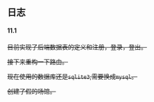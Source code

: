 ## 日志

#### 11.1

~~目前实现了后端数据表的定义和注册，登录，登出。~~

~~接下来重构一下路由。~~

~~现在使用的数据库还是`sqlite3`,需要换成`mysql`。~~

~~创建了假的场馆。~~

